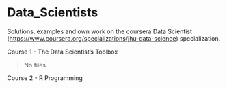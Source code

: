 # Data_Scientists

Solutions, examples and own work on the coursera Data Scientist (https://www.coursera.org/specializations/jhu-data-science) specialization.

Course 1 - The Data Scientist’s Toolbox
>No files.

Course 2 - R Programming

